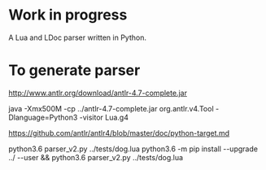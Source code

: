 Work in progress
================

A Lua and LDoc parser written in Python.

To generate parser
==================

http://www.antlr.org/download/antlr-4.7-complete.jar

java -Xmx500M -cp ../antlr-4.7-complete.jar org.antlr.v4.Tool -Dlanguage=Python3 -visitor Lua.g4

https://github.com/antlr/antlr4/blob/master/doc/python-target.md

python3.6 parser_v2.py ../tests/dog.lua
python3.6 -m pip install --upgrade ../ --user && python3.6 parser_v2.py ../tests/dog.lua
